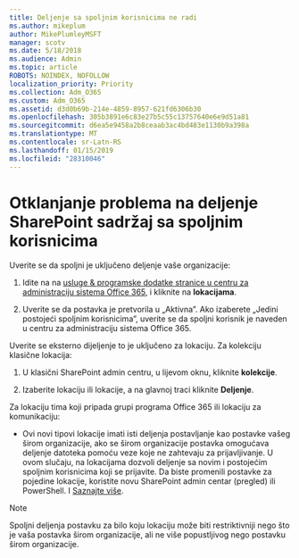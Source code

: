 ```yaml
---
title: Deljenje sa spoljnim korisnicima ne radi
ms.author: mikeplum
author: MikePlumleyMSFT
manager: scotv
ms.date: 5/18/2018
ms.audience: Admin
ms.topic: article
ROBOTS: NOINDEX, NOFOLLOW
localization_priority: Priority
ms.collection: Adm_O365
ms.custom: Adm_O365
ms.assetid: d3d0b69b-214e-4859-8957-621fd6306b30
ms.openlocfilehash: 305b3891e6c83e27b5c55c13757640e6e9d51a81
ms.sourcegitcommit: d6ea5e9458a2b8ceaab3ac4bd483e1130b9a398a
ms.translationtype: MT
ms.contentlocale: sr-Latn-RS
ms.lasthandoff: 01/15/2019
ms.locfileid: "28310046"
---
```

# <a name="fix-problems-sharing-sharepoint-content-with-external-users"></a>Otklanjanje problema na deljenje SharePoint sadržaj sa spoljnim korisnicima

Uverite se da spoljni je uključeno deljenje vaše organizacije:
  
1. Idite na na [usluge &amp; programske dodatke stranice u centru za administraciju sistema Office 365](https://portal.office.com/adminportal/home#/Settings/ServicesAndAddIns), i kliknite na **lokacijama**.
    
2. Uverite se da postavka je pretvorila u „Aktivna”. Ako izaberete „Jedini postojeći spoljnim korisnicima”, uverite se da spoljni korisnik je naveden u centru za administraciju sistema Office 365.
    
Uverite se eksterno dijeljenje to je uključeno za lokaciju. Za kolekciju klasične lokacija:
  
1. U klasični SharePoint admin centru, u lijevom oknu, kliknite **kolekcije**.
    
2. Izaberite lokaciju ili lokacije, a na glavnoj traci kliknite **Deljenje**.
    
Za lokaciju tima koji pripada grupi programa Office 365 ili lokaciju za komunikaciju:
  
- Ovi novi tipovi lokacije imati isti deljenja postavljanje kao postavke vašeg širom organizacije, ako se širom organizacije postavka omogućava deljenje datoteka pomoću veze koje ne zahtevaju za prijavljivanje. U ovom slučaju, na lokacijama dozvoli deljenje sa novim i postojećim spoljnim korisnicima koji se prijavite. Da biste promenili postavke za pojedine lokacije, koristite novu SharePoint admin centar (pregled) ili PowerShell. I [Saznajte više](https://go.microsoft.com/fwlink/?linkid=871863).
    
> [!NOTE]
> Spoljni deljenja postavku za bilo koju lokaciju može biti restriktivniji nego što je vaša postavka širom organizacije, ali ne više popustljivog nego postavku širom organizacije. 
  

